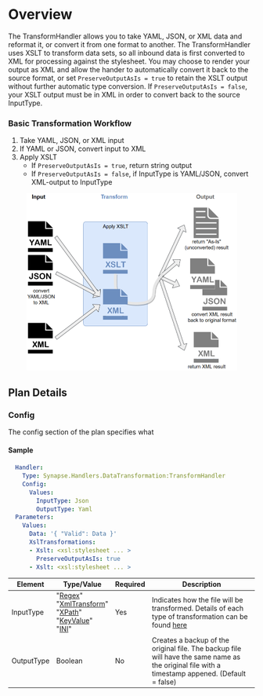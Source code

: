 # Overview
The TransformHandler allows you to take YAML, JSON, or XML data and reformat it, or convert it from one format to another.  The TransformHandler uses XSLT to transform data sets, so all inbound data is first converted to XML for processing against the stylesheet.  You may choose to render your output as XML and allow the hander to automatically convert it back to the source format, or set `PreserveOutputAsIs = true` to retain the XSLT output without further automatic type conversion.  If  `PreserveOutputAsIs = false`, your XSLT output must be in XML in order to convert back to the source InputType.

### Basic Transformation Workflow
1. Take YAML, JSON, or XML input
2. If YAML or JSON, convert input to XML
3. Apply XSLT
   - If `PreserveOutputAsIs = true`, return string output
   - If `PreserveOutputAsIs = false`, if InputType is YAML/JSON, convert XML-output to InputType

<p align="center">
<img alt="Synapse Concept" src="../../img/syn_transformHandler.png" style="width: 431px; height: 361px;" />
</p>


## Plan Details
### Config

The config section of the plan specifies what 

#### Sample
````yaml
  Handler:
    Type: Synapse.Handlers.DataTransformation:TransformHandler
    Config:
      Values:
        InputType: Json
        OutputType: Yaml
  Parameters:
    Values:
      Data: '{ "Valid": Data }'
      XslTransformations:
      - Xslt: <xsl:stylesheet ... >
        PreserveOutputAsIs: true
      - Xslt: <xsl:stylesheet ... >
````

|Element|Type/Value|Required|Description
|-------|----------|--------|-----------
|InputType|"[Regex](#regex)"<br>"[XmlTransform](#xmltransform)"<br>"[XPath](#xpath)"<br>"[KeyValue](#keyvalue)"<br>"[INI](#ini)"|Yes|Indicates how the file will be transformed. Details of each type of transformation can be found [here](#transformation-types)
|OutputType|Boolean|No|Creates a backup of the original file.  The backup file will have the same name as the original file with a timestamp appened. (Default = false)
